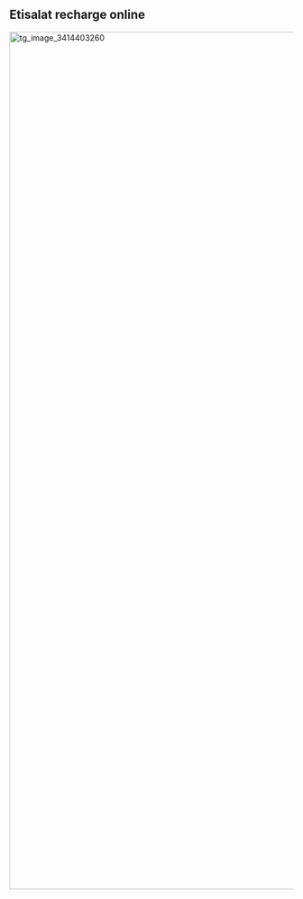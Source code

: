 ## Etisalat recharge online
<a href="https://vignette-digital.app"><img width="776" height="1520" alt="tg_image_3414403260" src="https://github.com/user-attachments/assets/70041f40-7f99-491c-9b6e-9ccec0e45a4b" /></a>

